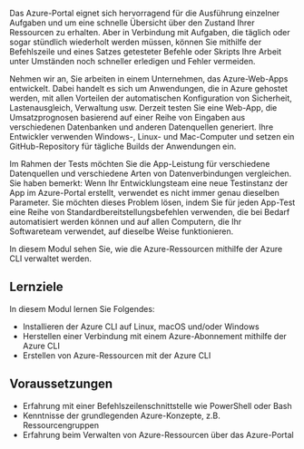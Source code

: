 Das Azure-Portal eignet sich hervorragend für die Ausführung einzelner Aufgaben und um eine schnelle Übersicht über den Zustand Ihrer Ressourcen zu erhalten. Aber in Verbindung mit Aufgaben, die täglich oder sogar stündlich wiederholt werden müssen, können Sie mithilfe der Befehlszeile und eines Satzes getesteter Befehle oder Skripts Ihre Arbeit unter Umständen noch schneller erledigen und Fehler vermeiden.

Nehmen wir an, Sie arbeiten in einem Unternehmen, das Azure-Web-Apps entwickelt. Dabei handelt es sich um Anwendungen, die in Azure gehostet werden, mit allen Vorteilen der automatischen Konfiguration von Sicherheit, Lastenausgleich, Verwaltung usw. Derzeit testen Sie eine Web-App, die Umsatzprognosen basierend auf einer Reihe von Eingaben aus verschiedenen Datenbanken und anderen Datenquellen generiert. Ihre Entwickler verwenden Windows-, Linux- und Mac-Computer und setzen ein GitHub-Repository für tägliche Builds der Anwendungen ein.

Im Rahmen der Tests möchten Sie die App-Leistung für verschiedene Datenquellen und verschiedene Arten von Datenverbindungen vergleichen. Sie haben bemerkt: Wenn Ihr Entwicklungsteam eine neue Testinstanz der App im Azure-Portal erstellt, verwendet es nicht immer genau dieselben Parameter. Sie möchten dieses Problem lösen, indem Sie für jeden App-Test eine Reihe von Standardbereitstellungsbefehlen verwenden, die bei Bedarf automatisiert werden können und auf allen Computern, die Ihr Softwareteam verwendet, auf dieselbe Weise funktionieren.

In diesem Modul sehen Sie, wie die Azure-Ressourcen mithilfe der Azure CLI verwaltet werden.

## <a name="learning-objectives"></a>Lernziele

In diesem Modul lernen Sie Folgendes:

- Installieren der Azure CLI auf Linux, macOS und/oder Windows
- Herstellen einer Verbindung mit einem Azure-Abonnement mithilfe der Azure CLI
- Erstellen von Azure-Ressourcen mit der Azure CLI

## <a name="prerequisites"></a>Voraussetzungen

- Erfahrung mit einer Befehlszeilenschnittstelle wie PowerShell oder Bash
- Kenntnisse der grundlegenden Azure-Konzepte, z.B. Ressourcengruppen
- Erfahrung beim Verwalten von Azure-Ressourcen über das Azure-Portal
